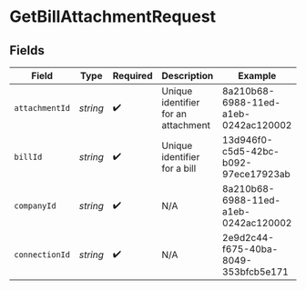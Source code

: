 # GetBillAttachmentRequest


## Fields

| Field                                | Type                                 | Required                             | Description                          | Example                              |
| ------------------------------------ | ------------------------------------ | ------------------------------------ | ------------------------------------ | ------------------------------------ |
| `attachmentId`                       | *string*                             | :heavy_check_mark:                   | Unique identifier for an attachment  | 8a210b68-6988-11ed-a1eb-0242ac120002 |
| `billId`                             | *string*                             | :heavy_check_mark:                   | Unique identifier for a bill         | 13d946f0-c5d5-42bc-b092-97ece17923ab |
| `companyId`                          | *string*                             | :heavy_check_mark:                   | N/A                                  | 8a210b68-6988-11ed-a1eb-0242ac120002 |
| `connectionId`                       | *string*                             | :heavy_check_mark:                   | N/A                                  | 2e9d2c44-f675-40ba-8049-353bfcb5e171 |